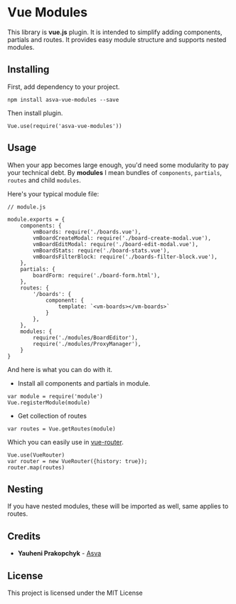 # Vue Modules
This library is **vue.js** plugin.
It is intended to simplify adding components, partials and routes.
It provides easy module structure and supports nested modules.

## Installing
First, add dependency to your project.
```
npm install asva-vue-modules --save
```
Then install plugin.
```
Vue.use(require('asva-vue-modules'))
```

## Usage
When your app becomes large enough, you'd need some modularity
to pay your technical debt. By **modules** I mean bundles
of `components`, `partials`, `routes` and child `modules`.

Here's your typical module file:
```
// module.js

module.exports = {
    components: {
        vmBoards: require('./boards.vue'),
        vmBoardCreateModal: require('./board-create-modal.vue'),
        vmBoardEditModal: require('./board-edit-modal.vue'),
        vmBoardStats: require('./board-stats.vue'),
        vmBoardsFilterBlock: require('./boards-filter-block.vue'),
    },
    partials: {
        boardForm: require('./board-form.html'),
    },
    routes: {
        '/boards': {
            component: {
                template: `<vm-boards></vm-boards>`
            }
        },
    },
    modules: {
        require('./modules/BoardEditor'),
        require('./modules/ProxyManager'),
    }
}
```

And here is what you can do with it.

* Install all components and partials in module.
```
var module = require('module')
Vue.registerModule(module)
```
* Get collection of routes
```
var routes = Vue.getRoutes(module)
```
Which you can easily use in [vue-router](https://github.com/vuejs/vue-router).
```
Vue.use(VueRouter)
var router = new VueRouter({history: true});
router.map(routes)
```

## Nesting
If you have nested modules, these will be imported as well, same
applies to routes.

## Credits
* **Yauheni Prakopchyk** - [Asva](https://github.com/Asvae)

## License
This project is licensed under the MIT License